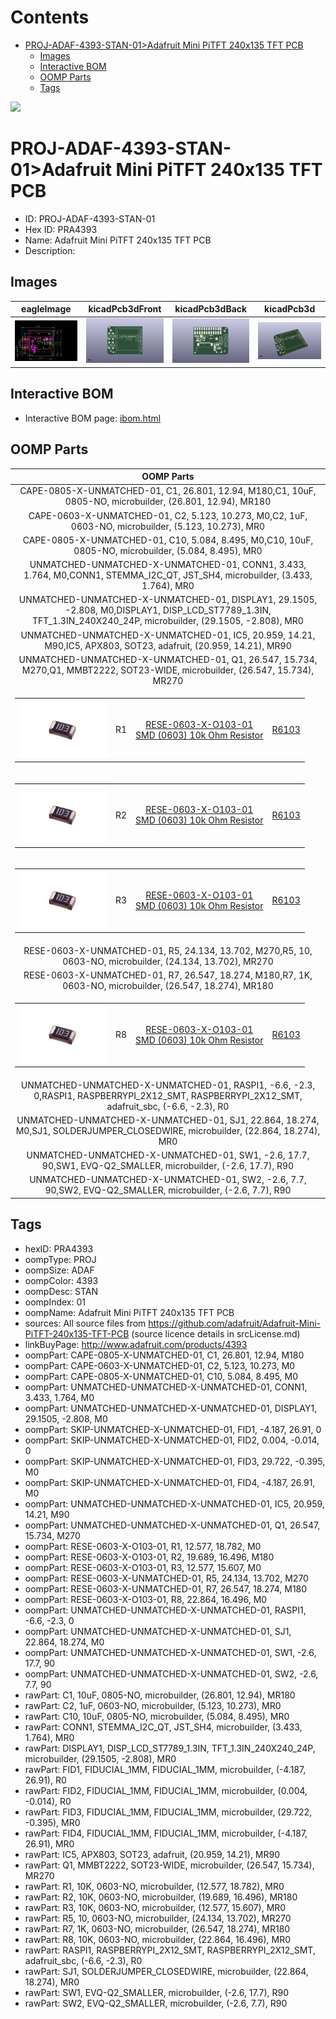 



Contents
========

* [PROJ-ADAF-4393-STAN-01>Adafruit Mini PiTFT 240x135 TFT PCB](#proj-adaf-4393-stan-01adafruit-mini-pitft-240x135-tft-pcb)
	* [Images](#images)
	* [Interactive BOM](#interactive-bom)
	* [OOMP Parts](#oomp-parts)
	* [Tags](#tags)
  
![][im]
# PROJ-ADAF-4393-STAN-01>Adafruit Mini PiTFT 240x135 TFT PCB

- ID: PROJ-ADAF-4393-STAN-01
- Hex ID: PRA4393
- Name: Adafruit Mini PiTFT 240x135 TFT PCB
- Description: 

## Images
  
  

|eagleImage|kicadPcb3dFront|kicadPcb3dBack|kicadPcb3d|
| :---: | :---: | :---: | :---: |
|[![eagleImage](eagleImage_140.png)](eagleImage_600.png)|[![kicadPcb3dFront](kicadPcb3dFront_140.png)](kicadPcb3dFront_600.png)|[![kicadPcb3dBack](kicadPcb3dBack_140.png)](kicadPcb3dBack_600.png)|[![kicadPcb3d](kicadPcb3d_140.png)](kicadPcb3d_600.png)|

## Interactive BOM

- Interactive BOM page: [ibom.html](kicad/bom/ibom.html)

## OOMP Parts
  

|OOMP Parts|
| :---: |
|CAPE-0805-X-UNMATCHED-01, C1, 26.801, 12.94, M180,C1, 10uF, 0805-NO, microbuilder, (26.801, 12.94), MR180|
|CAPE-0603-X-UNMATCHED-01, C2, 5.123, 10.273, M0,C2, 1uF, 0603-NO, microbuilder, (5.123, 10.273), MR0|
|CAPE-0805-X-UNMATCHED-01, C10, 5.084, 8.495, M0,C10, 10uF, 0805-NO, microbuilder, (5.084, 8.495), MR0|
|UNMATCHED-UNMATCHED-X-UNMATCHED-01, CONN1, 3.433, 1.764, M0,CONN1, STEMMA_I2C_QT, JST_SH4, microbuilder, (3.433, 1.764), MR0|
|UNMATCHED-UNMATCHED-X-UNMATCHED-01, DISPLAY1, 29.1505, -2.808, M0,DISPLAY1, DISP_LCD_ST7789_1.3IN, TFT_1.3IN_240X240_24P, microbuilder, (29.1505, -2.808), MR0|
|UNMATCHED-UNMATCHED-X-UNMATCHED-01, IC5, 20.959, 14.21, M90,IC5, APX803, SOT23, adafruit, (20.959, 14.21), MR90|
|UNMATCHED-UNMATCHED-X-UNMATCHED-01, Q1, 26.547, 15.734, M270,Q1, MMBT2222, SOT23-WIDE, microbuilder, (26.547, 15.734), MR270|
|<table><tr><td>![RESE-0603-X-O103-01](https://raw.githubusercontent.com/oomlout/oomlout_OOMP_parts/main/RESE-0603-X-O103-01/image_140.jpg)</td><td> R1</td><td>[RESE-0603-X-O103-01<br>SMD (0603) 10k Ohm Resistor](https://github.com/oomlout/oomlout_OOMP_parts/tree/main/RESE-0603-X-O103-01/)</td><td>[R6103](https://github.com/oomlout/oomlout_OOMP_parts/tree/main/RESE-0603-X-O103-01/)</td></tr></table>|
|<table><tr><td>![RESE-0603-X-O103-01](https://raw.githubusercontent.com/oomlout/oomlout_OOMP_parts/main/RESE-0603-X-O103-01/image_140.jpg)</td><td> R2</td><td>[RESE-0603-X-O103-01<br>SMD (0603) 10k Ohm Resistor](https://github.com/oomlout/oomlout_OOMP_parts/tree/main/RESE-0603-X-O103-01/)</td><td>[R6103](https://github.com/oomlout/oomlout_OOMP_parts/tree/main/RESE-0603-X-O103-01/)</td></tr></table>|
|<table><tr><td>![RESE-0603-X-O103-01](https://raw.githubusercontent.com/oomlout/oomlout_OOMP_parts/main/RESE-0603-X-O103-01/image_140.jpg)</td><td> R3</td><td>[RESE-0603-X-O103-01<br>SMD (0603) 10k Ohm Resistor](https://github.com/oomlout/oomlout_OOMP_parts/tree/main/RESE-0603-X-O103-01/)</td><td>[R6103](https://github.com/oomlout/oomlout_OOMP_parts/tree/main/RESE-0603-X-O103-01/)</td></tr></table>|
|RESE-0603-X-UNMATCHED-01, R5, 24.134, 13.702, M270,R5, 10, 0603-NO, microbuilder, (24.134, 13.702), MR270|
|RESE-0603-X-UNMATCHED-01, R7, 26.547, 18.274, M180,R7, 1K, 0603-NO, microbuilder, (26.547, 18.274), MR180|
|<table><tr><td>![RESE-0603-X-O103-01](https://raw.githubusercontent.com/oomlout/oomlout_OOMP_parts/main/RESE-0603-X-O103-01/image_140.jpg)</td><td> R8</td><td>[RESE-0603-X-O103-01<br>SMD (0603) 10k Ohm Resistor](https://github.com/oomlout/oomlout_OOMP_parts/tree/main/RESE-0603-X-O103-01/)</td><td>[R6103](https://github.com/oomlout/oomlout_OOMP_parts/tree/main/RESE-0603-X-O103-01/)</td></tr></table>|
|UNMATCHED-UNMATCHED-X-UNMATCHED-01, RASPI1, -6.6, -2.3, 0,RASPI1, RASPBERRYPI_2X12_SMT, RASPBERRYPI_2X12_SMT, adafruit_sbc, (-6.6, -2.3), R0|
|UNMATCHED-UNMATCHED-X-UNMATCHED-01, SJ1, 22.864, 18.274, M0,SJ1, SOLDERJUMPER_CLOSEDWIRE, microbuilder, (22.864, 18.274), MR0|
|UNMATCHED-UNMATCHED-X-UNMATCHED-01, SW1, -2.6, 17.7, 90,SW1, EVQ-Q2_SMALLER, microbuilder, (-2.6, 17.7), R90|
|UNMATCHED-UNMATCHED-X-UNMATCHED-01, SW2, -2.6, 7.7, 90,SW2, EVQ-Q2_SMALLER, microbuilder, (-2.6, 7.7), R90|

## Tags

- hexID: PRA4393
- oompType: PROJ
- oompSize: ADAF
- oompColor: 4393
- oompDesc: STAN
- oompIndex: 01
- oompName: Adafruit Mini PiTFT 240x135 TFT PCB
- sources: All source files from https://github.com/adafruit/Adafruit-Mini-PiTFT-240x135-TFT-PCB (source licence details in srcLicense.md)
- linkBuyPage: http://www.adafruit.com/products/4393
- oompPart: CAPE-0805-X-UNMATCHED-01, C1, 26.801, 12.94, M180
- oompPart: CAPE-0603-X-UNMATCHED-01, C2, 5.123, 10.273, M0
- oompPart: CAPE-0805-X-UNMATCHED-01, C10, 5.084, 8.495, M0
- oompPart: UNMATCHED-UNMATCHED-X-UNMATCHED-01, CONN1, 3.433, 1.764, M0
- oompPart: UNMATCHED-UNMATCHED-X-UNMATCHED-01, DISPLAY1, 29.1505, -2.808, M0
- oompPart: SKIP-UNMATCHED-X-UNMATCHED-01, FID1, -4.187, 26.91, 0
- oompPart: SKIP-UNMATCHED-X-UNMATCHED-01, FID2, 0.004, -0.014, 0
- oompPart: SKIP-UNMATCHED-X-UNMATCHED-01, FID3, 29.722, -0.395, M0
- oompPart: SKIP-UNMATCHED-X-UNMATCHED-01, FID4, -4.187, 26.91, M0
- oompPart: UNMATCHED-UNMATCHED-X-UNMATCHED-01, IC5, 20.959, 14.21, M90
- oompPart: UNMATCHED-UNMATCHED-X-UNMATCHED-01, Q1, 26.547, 15.734, M270
- oompPart: RESE-0603-X-O103-01, R1, 12.577, 18.782, M0
- oompPart: RESE-0603-X-O103-01, R2, 19.689, 16.496, M180
- oompPart: RESE-0603-X-O103-01, R3, 12.577, 15.607, M0
- oompPart: RESE-0603-X-UNMATCHED-01, R5, 24.134, 13.702, M270
- oompPart: RESE-0603-X-UNMATCHED-01, R7, 26.547, 18.274, M180
- oompPart: RESE-0603-X-O103-01, R8, 22.864, 16.496, M0
- oompPart: UNMATCHED-UNMATCHED-X-UNMATCHED-01, RASPI1, -6.6, -2.3, 0
- oompPart: UNMATCHED-UNMATCHED-X-UNMATCHED-01, SJ1, 22.864, 18.274, M0
- oompPart: UNMATCHED-UNMATCHED-X-UNMATCHED-01, SW1, -2.6, 17.7, 90
- oompPart: UNMATCHED-UNMATCHED-X-UNMATCHED-01, SW2, -2.6, 7.7, 90
- rawPart: C1, 10uF, 0805-NO, microbuilder, (26.801, 12.94), MR180
- rawPart: C2, 1uF, 0603-NO, microbuilder, (5.123, 10.273), MR0
- rawPart: C10, 10uF, 0805-NO, microbuilder, (5.084, 8.495), MR0
- rawPart: CONN1, STEMMA_I2C_QT, JST_SH4, microbuilder, (3.433, 1.764), MR0
- rawPart: DISPLAY1, DISP_LCD_ST7789_1.3IN, TFT_1.3IN_240X240_24P, microbuilder, (29.1505, -2.808), MR0
- rawPart: FID1, FIDUCIAL_1MM, FIDUCIAL_1MM, microbuilder, (-4.187, 26.91), R0
- rawPart: FID2, FIDUCIAL_1MM, FIDUCIAL_1MM, microbuilder, (0.004, -0.014), R0
- rawPart: FID3, FIDUCIAL_1MM, FIDUCIAL_1MM, microbuilder, (29.722, -0.395), MR0
- rawPart: FID4, FIDUCIAL_1MM, FIDUCIAL_1MM, microbuilder, (-4.187, 26.91), MR0
- rawPart: IC5, APX803, SOT23, adafruit, (20.959, 14.21), MR90
- rawPart: Q1, MMBT2222, SOT23-WIDE, microbuilder, (26.547, 15.734), MR270
- rawPart: R1, 10K, 0603-NO, microbuilder, (12.577, 18.782), MR0
- rawPart: R2, 10K, 0603-NO, microbuilder, (19.689, 16.496), MR180
- rawPart: R3, 10K, 0603-NO, microbuilder, (12.577, 15.607), MR0
- rawPart: R5, 10, 0603-NO, microbuilder, (24.134, 13.702), MR270
- rawPart: R7, 1K, 0603-NO, microbuilder, (26.547, 18.274), MR180
- rawPart: R8, 10K, 0603-NO, microbuilder, (22.864, 16.496), MR0
- rawPart: RASPI1, RASPBERRYPI_2X12_SMT, RASPBERRYPI_2X12_SMT, adafruit_sbc, (-6.6, -2.3), R0
- rawPart: SJ1, SOLDERJUMPER_CLOSEDWIRE, microbuilder, (22.864, 18.274), MR0
- rawPart: SW1, EVQ-Q2_SMALLER, microbuilder, (-2.6, 17.7), R90
- rawPart: SW2, EVQ-Q2_SMALLER, microbuilder, (-2.6, 7.7), R90



[im]: kicadPcb3d_450.png
